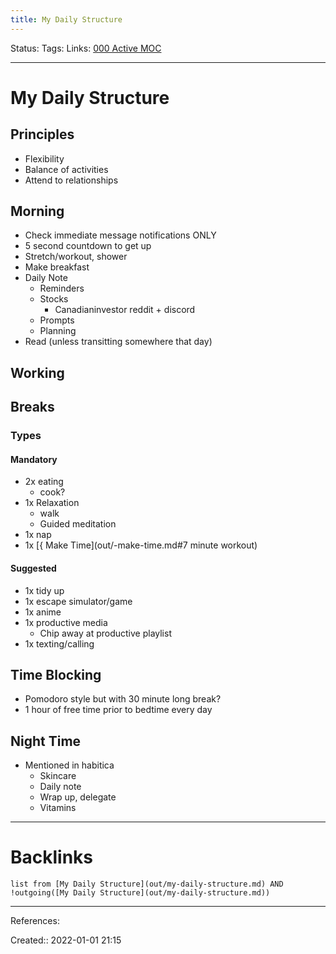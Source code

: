 ```yaml
---
title: My Daily Structure
---
```

Status: 
Tags: 
Links: [000 Active MOC](out/000-active-moc.md)
___
# My Daily Structure
## Principles
- Flexibility
- Balance of activities
- Attend to relationships
## Morning
- Check immediate message notifications ONLY
- 5 second countdown to get up
- Stretch/workout, shower
- Make breakfast
- Daily Note
	- Reminders
	- Stocks
		- Canadianinvestor reddit + discord
	- Prompts
	- Planning
- Read (unless transitting somewhere that day)
## Working
## Breaks
### Types
#### Mandatory
- 2x eating
	- cook?
- 1x Relaxation
	- walk
	- Guided meditation
- 1x nap
- 1x [{ Make Time](out/-make-time.md#7 minute workout)
#### Suggested
- 1x tidy up
- 1x escape simulator/game
- 1x anime
- 1x productive media
	- Chip away at productive playlist
- 1x texting/calling
## Time Blocking
- Pomodoro style but with 30 minute long break?
- 1 hour of free time prior to bedtime every day
## Night Time
- Mentioned in habitica
	- Skincare
	- Daily note
	- Wrap up, delegate
	- Vitamins
___
# Backlinks
```dataview
list from [My Daily Structure](out/my-daily-structure.md) AND !outgoing([My Daily Structure](out/my-daily-structure.md))
```
___
References:

Created:: 2022-01-01 21:15
